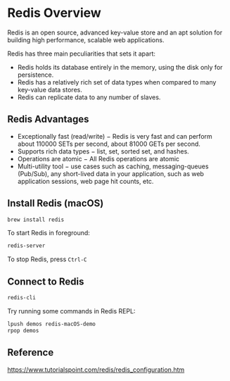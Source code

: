 # Redis Overview

Redis is an open source, advanced key-value store and an apt solution for building high performance, scalable web applications.

Redis has three main peculiarities that sets it apart:

- Redis holds its database entirely in the memory, using the disk only for persistence.
- Redis has a relatively rich set of data types when compared to many key-value data stores.
- Redis can replicate data to any number of slaves.

## Redis Advantages

- Exceptionally fast (read/write) − Redis is very fast and can perform about 110000 SETs per second, about 81000 GETs per second.
- Supports rich data types − list, set, sorted set, and hashes.
- Operations are atomic − All Redis operations are atomic
- Multi-utility tool − use cases such as caching, messaging-queues (Pub/Sub), any short-lived data in your application, such as web application sessions, web page hit counts, etc.


## Install Redis (macOS)

```sh
brew install redis
```

To start Redis in foreground:

```sh
redis-server
```

To stop Redis, press `Ctrl-C`


## Connect to Redis

```sh
redis-cli
```

Try running some commands in Redis REPL:

```sh
lpush demos redis-macOS-demo
rpop demos
```

## Reference

https://www.tutorialspoint.com/redis/redis_configuration.htm